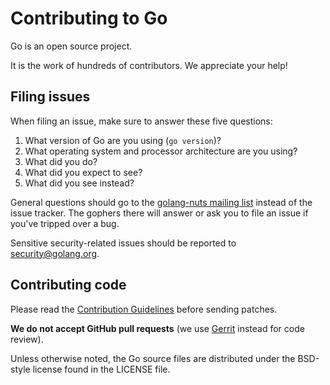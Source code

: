 # Contributing to Go

Go is an open source project.

It is the work of hundreds of contributors. We appreciate your help!


## Filing issues

When filing an issue, make sure to answer these five questions:

1. What version of Go are you using (`go version`)?
2. What operating system and processor architecture are you using?
3. What did you do?
4. What did you expect to see?
5. What did you see instead?

General questions should go to the [golang-nuts mailing list](https://groups.google.com/group/golang-nuts) instead of the issue tracker.
The gophers there will answer or ask you to file an issue if you've tripped over a bug.

Sensitive security-related issues should be reported to [security@golang.org](mailto:security@golang.org).

## Contributing code

Please read the [Contribution Guidelines](https://golang.org/doc/contribute.html)
before sending patches.

**We do not accept GitHub pull requests**
(we use [Gerrit](https://code.google.com/p/gerrit/) instead for code review).

Unless otherwise noted, the Go source files are distributed under
the BSD-style license found in the LICENSE file.

